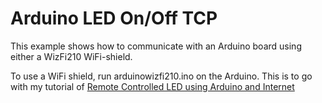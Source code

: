 # Arduino LED On/Off TCP

This example shows how to communicate with an Arduino board
using either a WizFi210 WiFi-shield.

To use a WiFi shield, run arduinowizfi210.ino on the Arduino.
This is to go with my tutorial of <a href="http://www.instructables.com/id/Remote-Controlled-LED-using-Mobile-Phone-and-Inter/">Remote Controlled LED using Arduino and Internet</a>
